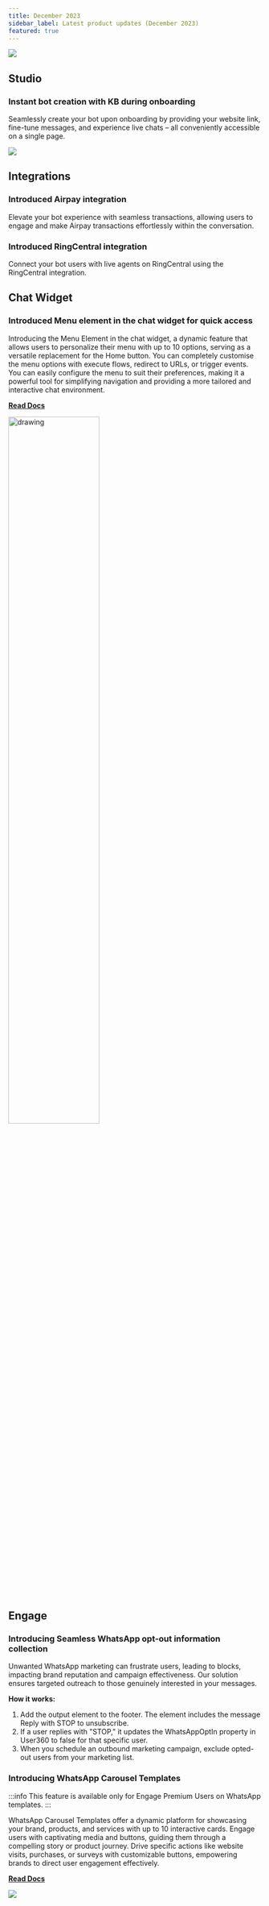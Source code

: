 ```yaml
---
title: December 2023
sidebar_label: Latest product updates (December 2023)
featured: true
---
```


![](https://i.imgur.com/hIGEIJL.png)

## Studio

### Instant bot creation with KB during onboarding

Seamlessly create your bot upon onboarding by providing your website link, fine-tune messages, and experience live chats – all conveniently accessible on a single page.

   ![](https://i.imgur.com/rGrHCvQ.png)
   

## Integrations

### Introduced Airpay integration

Elevate your bot experience with seamless transactions, allowing users to engage and make Airpay transactions effortlessly within the conversation.

### Introduced RingCentral integration

Connect your bot users with live agents on RingCentral using the RingCentral integration.

## Chat Widget

### Introduced Menu element in the chat widget for quick access

Introducing the Menu Element in the chat widget, a dynamic feature that allows users to personalize their menu with up to 10 options, serving as a versatile replacement for the Home button. You can completely customise the menu options with execute flows, redirect to URLs, or trigger events. You can easily configure the menu to suit their preferences, making it a powerful tool for simplifying navigation and providing a more tailored and interactive chat environment.

**[Read Docs](https://docs.yellow.ai/docs/platform_concepts/channelConfiguration/web-widget#configure-navigation-options-for-the-chat-widget)**  
   
<img src="https://i.imgur.com/W9apDLp.png" alt="drawing" width="60%"/>

## Engage

### Introducing Seamless WhatsApp opt-out information collection

Unwanted WhatsApp marketing can frustrate users, leading to blocks, impacting brand reputation and campaign effectiveness. Our solution ensures targeted outreach to those genuinely interested in your messages.

**How it works:**

1. Add the output element to the footer. The element includes the message Reply with STOP to unsubscribe.
2. If a user replies with "STOP," it updates the WhatsAppOptIn property in User360 to false for that specific user.
3. When you schedule an outbound marketing campaign, exclude opted-out users from your marketing list.

### Introducing WhatsApp Carousel Templates

:::info
This feature is available only for Engage Premium Users on WhatsApp templates.
:::

WhatsApp Carousel Templates offer a dynamic platform for showcasing your brand, products, and services with up to 10 interactive cards. Engage users with captivating media and buttons, guiding them through a compelling story or product journey. Drive specific actions like website visits, purchases, or surveys with customizable buttons, empowering brands to direct user engagement effectively.

**[Read Docs](https://docs.yellow.ai/docs/platform_concepts/engagement/outbound/templates/whatsapptemplate#2-creating-whatsapp-template)**

   ![](https://i.imgur.com/6obwiuZ.png)